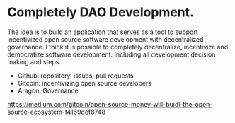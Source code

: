 # Completely DAO Development.

The idea is to build an application that serves as a tool to support incentivized open source software development with decentralized governance.
I think it is possible to completely decentralize, incentivize and democratize software development. Including all development decision making and steps.


- Github: repository, issues, pull requests
- Gitcoin: incentivizing open source developers
- Aragon: Governance 


https://medium.com/gitcoin/open-source-money-will-buidl-the-open-source-ecosystem-f4169def8748

